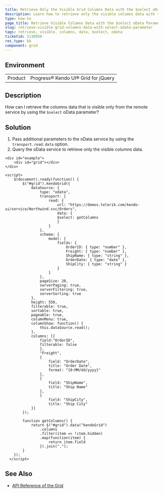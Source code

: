 ```yaml
---
title: Retrieve Only the Visible Grid Columns Data with the $select oData Parameter
description: Learn how to retrieve only the visible columns data with the $select oData parameter in the Kendo UI Grid.
type: how-to
page_title: Retrieve Visible Columns Data with the $select oData Parameter - Kendo UI Grid for jQuery
slug: retrieve-visible-grid-columns-data-with-select-odata-parameter
tags: retrieve, visible, columns, data, $select, odata
ticketid: 1138950
res_type: kb
component: grid
---
```


## Environment

<table>
 <tr>
  <td>Product</td>
  <td>Progress® Kendo UI® Grid for jQuery</td> 
 </tr>
</table>


## Description

How can I retrieve the columns data that is visible only from the remote service by using the `$select` oData parameter?

## Solution

1. Pass additional parameters to the oData service by using the `transport.read.data` option.
1. Query the oData service to retrieve only the visible columns data.

```dojo
<div id="example">
    <div id="grid"></div>
</div>

<script>
    $(document).ready(function() {
        $("#grid").kendoGrid({
            dataSource: {
                type: "odata",
                transport: {
                    read: {
                        url: "https://demos.telerik.com/kendo-ui/service/Northwind.svc/Orders",
                        data: {
                        $select: getColumns
                        }
                    }
                },
                schema: {
                    model: {
                        fields: {
                            OrderID: { type: "number" },
                            Freight: { type: "number" },
                            ShipName: { type: "string" },
                            OrderDate: { type: "date" },
                            ShipCity: { type: "string" }
                        }
                    }
                },
                pageSize: 20,
                serverPaging: true,
                serverFiltering: true,
                serverSorting: true
            },
            height: 550,
            filterable: true,
            sortable: true,
            pageable: true,
            columnMenu: true,
            columnShow: function() {
                this.dataSource.read();
            },
            columns: [{
                field:"OrderID",
                filterable: false
                },
                "Freight",
                {
                    field: "OrderDate",
                    title: "Order Date",
                    format: "{0:MM/dd/yyyy}"
                },
                {
                    field: "ShipName",
                    title: "Ship Name"
                },
                {
                    field: "ShipCity",
                    title: "Ship City"
            }]
        });

        function getColumns() {
            return $("#grid").data("kendoGrid")
                .columns
                .filter(item => !item.hidden)
                .map(function(item) {
                    return item.field
                }).join(",");
        }
    });
  </script>
```

## See Also

* [API Reference of the Grid](https://docs.telerik.com/kendo-ui/api/javascript/ui/grid)
